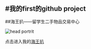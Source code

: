 #我的first的github project
----
##海王扒——留学生二手物品交易中心

![head portrit](https://github.com/lietu555/lietu/blob/master/img/picture/portrait.jpg)

点击进入我的[海王扒](http://lietu555.github.io/lietu/)
